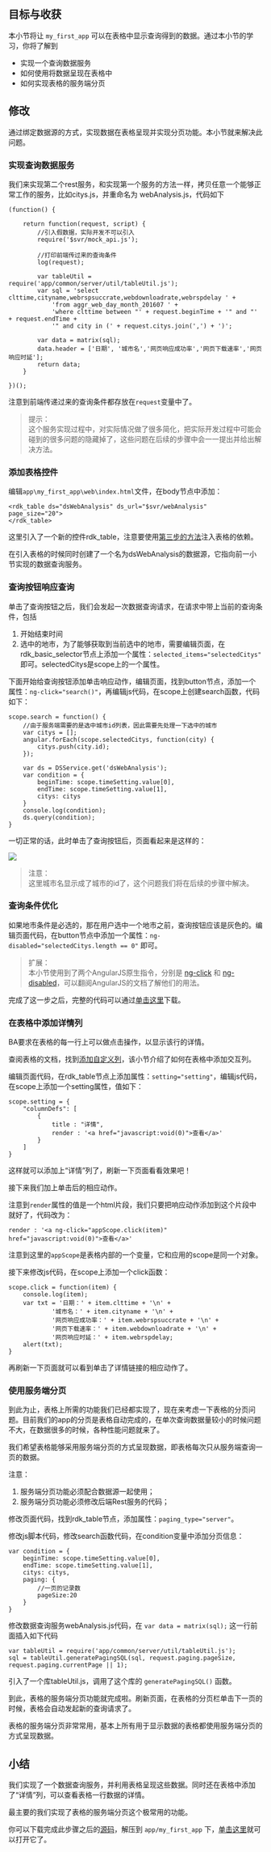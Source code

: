 ## 目标与收获

本小节将让 `my_first_app` 可以在表格中显示查询得到的数据。通过本小节的学习，你将了解到

- 实现一个查询数据服务
- 如何使用将数据呈现在表格中
- 如何实现表格的服务端分页

## 修改

通过绑定数据源的方式，实现数据在表格呈现并实现分页功能。本小节就来解决此问题。

### 实现查询数据服务
我们来实现第二个rest服务，和实现第一个服务的方法一样，拷贝任意一个能够正常工作的服务，比如citys.js，并重命名为 webAnalysis.js，代码如下
~~~
(function() {

    return function(request, script) {
		//引入假数据，实际开发不可以引入
		require('$svr/mock_api.js');
		
		//打印前端传过来的查询条件
		log(request);
		
		var tableUtil = require('app/common/server/util/tableUtil.js');
		var sql = 'select clttime,cityname,webrspsuccrate,webdownloadrate,webrspdelay ' +
			'from aggr_web_day_month_201607 ' +
			'where clttime between "' + request.beginTime + '" and "' + request.endTime +
			'" and city in (' + request.citys.join(',') + ')';
		
		var data = matrix(sql);
		data.header = ['日期', '城市名','网页响应成功率','网页下载速率','网页响应时延'];
		return data;
    }

})();

~~~
注意到前端传递过来的查询条件都存放在`request`变量中了。

> 提示：<br>
> 这个服务实现过程中，对实际情况做了很多简化，把实际开发过程中可能会碰到的很多问题的隐藏掉了，这些问题在后续的步骤中会一一提出并给出解决方法。


### 添加表格控件
编辑`app\my_first_app\web\index.html`文件，在body节点中添加：
~~~
<rdk_table ds="dsWebAnalysis" ds_url="$svr/webAnalysis" page_size="20">
</rdk_table>
~~~

这里引入了一个新的控件rdk_table，注意要使用[第三步的方法](03_use_first_control.md#dep-inject)注入表格的依赖。

在引入表格的时候同时创建了一个名为dsWebAnalysis的数据源，它指向前一小节实现的数据查询服务。

### 查询按钮响应查询
单击了查询按钮之后，我们会发起一次数据查询请求，在请求中带上当前的查询条件，包括

1. 开始结束时间
2. 选中的地市，为了能够获取到当前选中的地市，需要编辑页面，在rdk_basic_selector节点上添加一个属性：`selected_items="selectedCitys"` 即可。selectedCitys是scope上的一个属性。

下面开始给查询按钮添加单击响应动作，编辑页面，找到button节点，添加一个属性：`ng-click="search()"`，再编辑js代码，在scope上创建search函数，代码如下：
~~~
scope.search = function() {
	//由于服务端需要的是选中城市id列表，因此需要先处理一下选中的城市
	var citys = [];
	angular.forEach(scope.selectedCitys, function(city) {
		citys.push(city.id);
	});
	
	var ds = DSService.get('dsWebAnalysis');
	var condition = {
		beginTime: scope.timeSetting.value[0],
		endTime: scope.timeSetting.value[1],
		citys: citys
	}
	console.log(condition);
	ds.query(condition);
}
~~~

一切正常的话，此时单击了查询按钮后，页面看起来是这样的：

![](img/table_data.PNG)

> 注意：<br>
> 这里城市名显示成了城市的id了，这个问题我们将在后续的步骤中解决。

### 查询条件优化
如果地市条件是必选的，那在用户选中一个地市之前，查询按钮应该是灰色的。编辑页面代码，在button节点中添加一个属性：`ng-disabled="selectedCitys.length == 0"` 即可。

> 扩展：<br>
> 本小节使用到了两个AngularJS原生指令，分别是 [ng-click](http://docs.ngnice.com/api/ngTouch/directive/ngClick) 和 [ng-disabled](http://docs.ngnice.com/api/ng/directive/ngDisabled)，可以翻阅AngularJS的文档了解他们的用法。

完成了这一步之后，完整的代码可以通过[单击这里](06_show_data_in_table_1.zip)下载。

### 在表格中添加详情列

BA要求在表格的每一行上可以做点击操作，以显示该行的详情。

查阅表格的文档，找到[添加自定义列](/doc/client/controls/table/rdk_table.md#add-column)，该小节介绍了如何在表格中添加交互列。

编辑页面代码，在rdk_table节点上添加属性：`setting="setting"`，编辑js代码，在scope上添加一个setting属性，值如下：
~~~
scope.setting = {
	"columnDefs": [
    	{
    		title : "详情",
            render : '<a href="javascript:void(0)">查看</a>'
    	}
	]
}
~~~

这样就可以添加上“详情”列了，刷新一下页面看看效果吧！

接下来我们加上单击后的相应动作。

注意到`render`属性的值是一个html片段，我们只要把响应动作添加到这个片段中就好了，代码改为：

	render : '<a ng-click="appScope.click(item)" href="javascript:void(0)">查看</a>'

注意到这里的`appScope`是表格内部的一个变量，它和应用的scope是同一个对象。

接下来修改js代码，在scope上添加一个click函数：
~~~
scope.click = function(item) {
	console.log(item);
	var txt = '日期：' + item.clttime + '\n' +
			'城市名：' + item.cityname + '\n' +
			'网页响应成功率：' + item.webrspsuccrate + '\n' +
			'网页下载速率：' + item.webdownloadrate + '\n' +
			'网页响应时延：' + item.webrspdelay;
	alert(txt);
}
~~~

再刷新一下页面就可以看到单击了详情链接的相应动作了。

### 使用服务端分页
到此为止，表格上所需的功能我们已经都实现了，现在来考虑一下表格的分页问题。目前我们的app的分页是表格自动完成的，在单次查询数据量较小的时候问题不大，在数据很多的时候，各种性能问题就来了。

我们希望表格能够采用服务端分页的方式呈现数据，即表格每次只从服务端查询一页的数据。

注意：

1. 服务端分页功能必须配合数据源一起使用；
2. 服务端分页功能必须修改后端Rest服务的代码；

修改页面代码，找到rdk_table节点，添加属性：`paging_type="server"`。

修改js脚本代码，修改search函数代码，在condition变量中添加分页信息：
~~~
var condition = {
	beginTime: scope.timeSetting.value[0],
	endTime: scope.timeSetting.value[1],
	citys: citys,
	paging: {
		//一页的记录数
		pageSize:20
	}
}
~~~

修改数据查询服务webAnalysis.js代码，在 `var data = matrix(sql);` 这一行前面插入如下代码
~~~
var tableUtil = require('app/common/server/util/tableUtil.js');
sql = tableUtil.generatePagingSQL(sql, request.paging.pageSize, request.paging.currentPage || 1);
~~~
引入了一个库tableUtil.js，调用了这个库的 `generatePagingSQL()` 函数。

到此，表格的服务端分页功能就完成啦。刷新页面，在表格的分页栏单击下一页的时候，表格会自动发起新的查询请求了。

表格的服务端分页非常常用，基本上所有用于显示数据的表格都使用服务端分页的方式呈现数据。



## 小结
我们实现了一个数据查询服务，并利用表格呈现这些数据。同时还在表格中添加了“详情”列，可以查看表格一行数据的详情。

最主要的我们实现了表格的服务端分页这个极常用的功能。

你可以下载完成此步骤之后的[源码](06_show_data_in_table.zip)，解压到 `app/my_first_app` 下，[单击这里](/rdk/app/my_first_app/web/index.html)就可以打开它了。


<div title="第6步 将查询得到的数据表格方式呈现 - RDK应用开发最佳实践" id="__hidden__">
<script src="/doc/tools/doc_js/misc.js"></script>
</div>